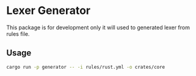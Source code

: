 # Lexer Generator
This package is for development only it will used to generated lexer from rules file.

## Usage
```bash
cargo run -p generator -- -i rules/rust.yml -o crates/core
```